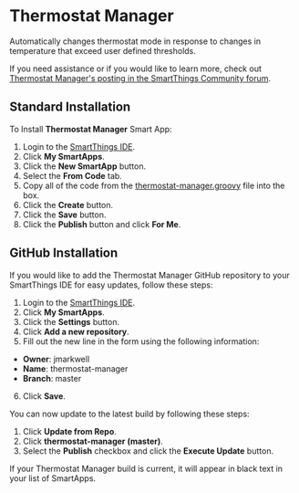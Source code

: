 # Thermostat Manager
Automatically changes thermostat mode in response to changes in temperature that exceed user defined thresholds.

If you need assistance or if you would like to learn more, check out [Thermostat Manager's posting in the SmartThings Community forum](https://community.smartthings.com/t/release-thermostat-manager-an-alternative-to-thermostat-mode-director/).

## Standard Installation

To Install **Thermostat Manager** Smart App:

1. Login to the [SmartThings IDE](https://account.smartthings.com/).
2. Click **My SmartApps**.
3. Click the **New SmartApp** button.
4. Select the **From Code** tab.
5. Copy all of the code from the [thermostat-manager.groovy](https://raw.githubusercontent.com/jmarkwell/thermostat-manager/master/smartapps/jmarkwell/thermostat-manager.src/thermostat-manager.groovy) file into the box.
6. Click the **Create** button.
7. Click the **Save** button.
8. Click the **Publish** button and click **For Me**.

## GitHub Installation

If you would like to add the Thermostat Manager GitHub repository to your SmartThings IDE for easy updates, follow these steps:

1. Login to the [SmartThings IDE](https://account.smartthings.com/).
2. Click **My SmartApps**.
3. Click the **Settings** button.
4. Click **Add a new repository**.
5. Fill out the new line in the form using the following information:

* **Owner**: jmarkwell
* **Name**: thermostat-manager
* **Branch**: master

6. Click **Save**.

You can now update to the latest build by following these steps:

1. Click **Update from Repo**.
2. Click **thermostat-manager (master)**.
3. Select the **Publish** checkbox and click the **Execute Update** button.

If your Thermostat Manager build is current, it will appear in black text in your list of SmartApps.
